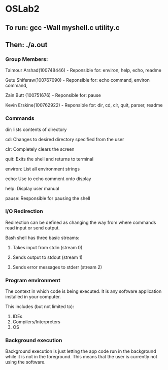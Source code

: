 # OSLab2

## To run: gcc -Wall myshell.c utility.c
## Then: ./a.out

### Group Members: 
Taimour Arshad(100748446) - Reponsible for: environ, help, echo, readme

Gutu Shiferaw(100767090) - Reponsible for: echo command, environ command,

Zain Butt (100751676) - Reponsible for: pause

Kevin Erskine(100762922) - Reponsible for: dir, cd, clr, quit, parser, readme


### Commands
dir: lists contents of directory

cd: Changes to desired directory specified from the user

clr: Completely clears the screen

quit: Exits the shell and returns to terminal

environ: List all environment strings

echo: Use to echo comment onto display

help: Display user manual

pause: Responsible for pausing the shell

### I/O Redirection
Redirection can be defined as changing the way from where commands read input or send output. 

Bash shell has three basic streams:

1. Takes input from stdin (stream 0)

2. Sends output to stdout (stream 1)

3. Sends error messages to stderr (stream 2)

### Program environment
The context in which code is being executed. It is any software application installed in your computer. 

This includes (but not limited to):

1. IDEs
2. Compilers/Interpreters
3. OS

### Background execution
Background execution is just letting the app code run in the background while it is not in the foreground. This means that the user is currently not using the software.


